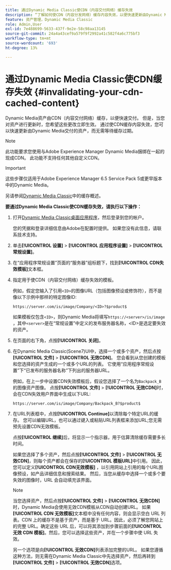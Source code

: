 ```yaml
---
title: 通过Dynamic Media Classic使CDN（内容交付网络）缓存失效
description: “了解如何使CDN（内容分发网络）缓存内容失效，以便快速更新由Dynamic Media交付的资产，而不必等待缓存过期。”
feature: 资产管理，Dynamic Media Classic
role: Admin,User
exl-id: 7e488699-5633-437f-9e2e-58c98aa13145
source-git-commit: 24a4a43cef9a579f9f2992a41c582f4a6c775bf3
workflow-type: tm+mt
source-wordcount: '693'
ht-degree: 13%

---
```


# 通过Dynamic Media Classic使CDN缓存失效 {#invalidating-your-cdn-cached-content}

Dynamic Media资产由CDN（内容交付网络）缓存，以便快速交付。 但是，当您对资产进行更新时，您希望这些更改立即生效。 通过使CDN缓存内容失效，您可以快速更新由Dynamic Media交付的资产，而无需等待缓存过期。

>[!NOTE]
>
>此功能要求您使用与Adobe Experience Manager Dynamic Media捆绑在一起的现成CDN。 此功能不支持任何其他自定义CDN。

>[!IMPORTANT]
>
>这些步骤仅适用于Adobe Experience Manager 6.5 Service Pack 5或更早版本中的Dynamic Media。<!-- If you are using Dynamic Media in AEM as a Cloud Service, [use the new steps found here](/help/assets/invalidate-cdn-cache-dynamic-media.md). -->

另请参阅[Dynamic Media Classic](https://helpx.adobe.com/experience-manager/scene7/kb/base/caching-questions/scene7-caching-overview.html)中的缓存概述。

**要通过Dynamic Media Classic使CDN缓存失效，请执行以下操作：**

1. 打开[Dynamic Media Classic桌面应用程序](https://experienceleague.adobe.com/docs/dynamic-media-classic/using/getting-started/signing-out.html#getting-started)，然后登录到您的帐户。

   您的凭据和登录详细信息由Adobe在配置时提供。 如果您没有此信息，请联系技术支持。

1. 单击&#x200B;**[!UICONTROL 设置]** > **[!UICONTROL 应用程序设置]** > **[!UICONTROL 常规设置]**。
1. 在“应用程序常规设置”页面的“服务器”组标题下，找到&#x200B;**[!UICONTROL CDN失效模板]**&#x200B;文本框。

1. 指定用于使CDN（内容交付网络）缓存失效的模板。

   例如，假定您输入了引用`<ID>`的图像URL（包括图像预设或修饰符），而不是像以下示例中那样的特定图像ID:

   `https://server.com/is/image/Company/<ID>?$product$`

   如果模板仅包含`<ID>`，则Dynamic Media将填写`https://<server>/is/image` ，其中`<server>`是在“常规设置”中定义的发布服务器名称，&lt;ID>是选定要失效的资产。

1. 在页面的右下角，点按&#x200B;**[!UICONTROL 关闭]**。
1. 在Dynamic Media Classic(Scene7)UI中，选择一个或多个资产，然后点按&#x200B;**[!UICONTROL 文件]** > **[!UICONTROL 无效CDN]**。 您会看到从您创建的模板和您选择的资产生成的一个或多个URL的列表。 它使用“应用程序常规设置”下“已发布的服务器名称”下列出的服务器URL。

   例如，在上一步中设置CDN失效模板后，假设您选择了一个名为`Backpack_B`的图像资产图像。 点按&#x200B;**[!UICONTROL 文件]** > **[!UICONTROL 无效CDN]**&#x200B;时，会在CDN失效用户界面中生成以下URL:

   `https://server.com/is/image/Company/Backpack_B?$product$`

1. 在URL列表框中，点按&#x200B;**[!UICONTROL Continue]**&#x200B;以清除每个特定URL的缓存。 您可以编辑URL，也可以通过键入或粘贴URL列表框来添加URL;您无需预先设置CDN无效模板。

   点按&#x200B;**[!UICONTROL 继续]**&#x200B;后，将显示一个指示器，用于估算清除缓存需要多长时间。

   如果您选择了多个资产，然后点按&#x200B;**[!UICONTROL 文件]** > **[!UICONTROL 无效CDN]**，则每个资产都会在保存的&#x200B;**[!UICONTROL 模板URL]**&#x200B;中引用。 因此，您可以定义&#x200B;**[!UICONTROL CDN无效模板]** ，以引用网站上引用的每个URL图像预设，如产品详细信息和搜索结果。 然后，当您从缓存中选择一个或多个要失效的图像时，URL 会自动填充该界面。

   >[!NOTE]
   >
   >当您选择资产，然后点按&#x200B;**[!UICONTROL 文件]** > **[!UICONTROL 无效CDN]**&#x200B;时，Dynamic Media会使用无效CDN模板从CDN自动创建URL。 如果 **[!UICONTROL CDN 无效模板]**&#x200B;文本框中没有任何内容，则会显示空白 URL 列表。CDN 上的缓存不是基于资产，而是基于 URL。因此，必须了解您网站上的完整 URL。确定这些 URL 后，可以将其添加到步骤前面的&#x200B;**[!UICONTROL 无效 CDN 模板]**。然后，您可以选择这些资产，并在一个步骤中使 URL 失效。
   >
   >另一个选项是向&#x200B;**[!UICONTROL 无效CDN]**&#x200B;列表添加完整的URL。 如果您遵循这种方法，则无需在Dynamic Media Classic中先选择资产，然后再转到&#x200B;**[!UICONTROL 文件]** > **[!UICONTROL 无效CDN]**&#x200B;选项。
